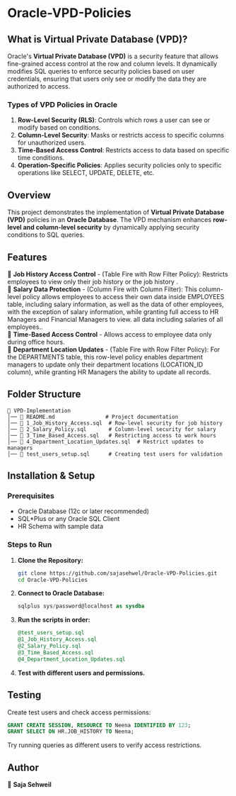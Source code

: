 # Oracle-VPD-Policies

## What is Virtual Private Database (VPD)?

Oracle's **Virtual Private Database (VPD)** is a security feature that allows fine-grained access control at the row and column levels. It dynamically modifies SQL queries to enforce security policies based on user credentials, ensuring that users only see or modify the data they are authorized to access.

### **Types of VPD Policies in Oracle**
1. **Row-Level Security (RLS)**: Controls which rows a user can see or modify based on conditions.
2. **Column-Level Security**: Masks or restricts access to specific columns for unauthorized users.
3. **Time-Based Access Control**: Restricts access to data based on specific time conditions.
4. **Operation-Specific Policies**: Applies security policies only to specific operations like SELECT, UPDATE, DELETE, etc.

## Overview

This project demonstrates the implementation of **Virtual Private Database (VPD)** policies in an **Oracle Database**. The VPD mechanism enhances **row-level and column-level security** by dynamically applying security conditions to SQL queries.

## Features

🔹 **Job History Access Control** - (Table Fire with Row Filter Policy): Restricts employees to view only their job history or  the job history .\
🔹 **Salary Data Protection** - (Column Fire with Column Filter): This column-level policy allows employees to access their own data inside EMPLOYEES table, including salary information, as well as the data of other employees, with the exception of salary information, while granting full access to HR Managers and Financial Managers to view. all data including salaries of all employees..\
🔹 **Time-Based Access Control** - Allows access to employee data only during office hours.\
🔹 **Department Location Updates** - (Table Fire with Row Filter Policy): For the DEPARTMENTS table, this row-level policy enables department managers to update only their department locations (LOCATION_ID column), while granting HR Managers the ability to update all records.  

## Folder Structure

```
📂 VPD-Implementation
│── 📜 README.md                # Project documentation
│── 📜 1_Job_History_Access.sql  # Row-level security for job history
│── 📜 2_Salary_Policy.sql       # Column-level security for salary
│── 📜 3_Time_Based_Access.sql   # Restricting access to work hours
│── 📜 4_Department_Location_Updates.sql  # Restrict updates to managers
│── 📜 test_users_setup.sql      # Creating test users for validation
```

## Installation & Setup

### Prerequisites

- Oracle Database (12c or later recommended)
- SQL\*Plus or any Oracle SQL Client
- HR Schema with sample data

### Steps to Run

1. **Clone the Repository:**
   ```bash
   git clone https://github.com/sajasehwel/Oracle-VPD-Policies.git
   cd Oracle-VPD-Policies
   ```
2. **Connect to Oracle Database:**
   ```sql
   sqlplus sys/password@localhost as sysdba
   ```
3. **Run the scripts in order:**
   ```sql
   @test_users_setup.sql
   @1_Job_History_Access.sql
   @2_Salary_Policy.sql
   @3_Time_Based_Access.sql
   @4_Department_Location_Updates.sql
   ```
4. **Test with different users and permissions.**

## Testing

Create test users and check access permissions:

```sql
GRANT CREATE SESSION, RESOURCE TO Neena IDENTIFIED BY 123;
GRANT SELECT ON HR.JOB_HISTORY TO Neena;
```

Try running queries as different users to verify access restrictions.


## Author
👤 **Saja Sehweil**

